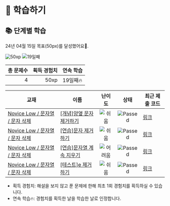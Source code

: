 # 📖 학습하기

## 📚 단계별 학습
24년 04월 15일 목표(50px)를 달성했어요🥳.

![50xp](https://img.shields.io/badge/EXP-50xp-%235cb85c.svg?for-the-badge)
![19일째](https://img.shields.io/badge/연속학습-19일째-%23E34F26.svg?for-the-badge)

|총 문제수|획득 경험치|연속 학습|
|---:|---:|---|
4|50xp|19일째🔥|

|교재|이름|난이도|상태|최근 제출 코드|
|---|---|:---:|:---:|---|
|[Novice Low / 문자열 / 문자 삭제](https://www.codetree.ai/missions?missionId=4)|[[개념]양옆 문자 제거하기](https://www.codetree.ai/missions/4/problems/del-both-side-char)|![쉬움][easy]|![Passed][passed]|[링크](https://github.com/starcradle101/codetree-TILs/blob/main/240415/%EC%96%91%EC%98%86%20%EB%AC%B8%EC%9E%90%20%EC%A0%9C%EA%B1%B0%ED%95%98%EA%B8%B0/del-both-side-char.js)|
|[Novice Low / 문자열 / 문자 삭제](https://www.codetree.ai/missions?missionId=4)|[[연습]문자 제거하기](https://www.codetree.ai/missions/4/problems/del-char)|![쉬움][easy]|![Passed][passed]|[링크](https://github.com/starcradle101/codetree-TILs/blob/main/240415/%EB%AC%B8%EC%9E%90%20%EC%A0%9C%EA%B1%B0%ED%95%98%EA%B8%B0/del-char.js)|
|[Novice Low / 문자열 / 문자 삭제](https://www.codetree.ai/missions?missionId=4)|[[연습]문자열 계속 지우기](https://www.codetree.ai/missions/4/problems/keep-removing-string)|![어려움][hard]|![Passed][passed]|[링크](https://github.com/starcradle101/codetree-TILs/blob/main/240415/%EB%AC%B8%EC%9E%90%EC%97%B4%20%EA%B3%84%EC%86%8D%20%EC%A7%80%EC%9A%B0%EA%B8%B0/keep-removing-string.js)|
|[Novice Low / 문자열 / 문자 삭제](https://www.codetree.ai/missions?missionId=4)|[[테스트]e 제거하기](https://www.codetree.ai/missions/4/problems/e-to-remove)|![쉬움][easy]|![Passed][passed]|[링크](https://github.com/starcradle101/codetree-TILs/blob/main/240415/e%20%EC%A0%9C%EA%B1%B0%ED%95%98%EA%B8%B0/e-to-remove.js)|


* 획득 경험치: 해설을 보지 않고 푼 문제에 한해 최초 1회 경험치를 획득하실 수 있습니다.
* 연속 학습🔥: 경험치를 획득한 날을 학습한 날로 인정합니다.










[b5]: https://img.shields.io/badge/Bronze_5-%235D3E31.svg
[b4]: https://img.shields.io/badge/Bronze_4-%235D3E31.svg
[b3]: https://img.shields.io/badge/Bronze_3-%235D3E31.svg
[b2]: https://img.shields.io/badge/Bronze_2-%235D3E31.svg
[b1]: https://img.shields.io/badge/Bronze_1-%235D3E31.svg
[s5]: https://img.shields.io/badge/Silver_5-%23394960.svg
[s4]: https://img.shields.io/badge/Silver_4-%23394960.svg
[s3]: https://img.shields.io/badge/Silver_3-%23394960.svg
[s2]: https://img.shields.io/badge/Silver_2-%23394960.svg
[s1]: https://img.shields.io/badge/Silver_1-%23394960.svg
[g5]: https://img.shields.io/badge/Gold_5-%23FFC433.svg
[g4]: https://img.shields.io/badge/Gold_4-%23FFC433.svg
[g3]: https://img.shields.io/badge/Gold_3-%23FFC433.svg
[g2]: https://img.shields.io/badge/Gold_2-%23FFC433.svg
[g1]: https://img.shields.io/badge/Gold_1-%23FFC433.svg
[p5]: https://img.shields.io/badge/Platinum_5-%2376DDD8.svg
[p4]: https://img.shields.io/badge/Platinum_4-%2376DDD8.svg
[p3]: https://img.shields.io/badge/Platinum_3-%2376DDD8.svg
[p2]: https://img.shields.io/badge/Platinum_2-%2376DDD8.svg
[p1]: https://img.shields.io/badge/Platinum_1-%2376DDD8.svg
[passed]: https://img.shields.io/badge/Passed-%23009D27.svg
[failed]: https://img.shields.io/badge/Failed-%23D24D57.svg
[easy]: https://img.shields.io/badge/쉬움-%235cb85c.svg?for-the-badge
[medium]: https://img.shields.io/badge/보통-%23FFC433.svg?for-the-badge
[hard]: https://img.shields.io/badge/어려움-%23D24D57.svg?for-the-badge